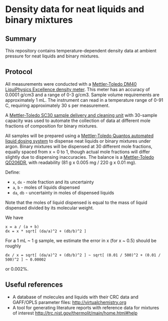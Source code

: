 # Density data for neat liquids and binary mixtures

## Summary

This repository contains temperature-dependent density data at ambient pressure for neat liquids and binary mixtures.

## Protocol

All measurements were conducted with a [Mettler-Toledo DM40 LiquiPhysics Excellence density meter](http://us.mt.com/us/en/home/products/Laboratory_Analytics_Browse/Density_Family_Browse_main/DE_Benchtop/DM40.html).
This meter has an accuracy of 0.0001 g/cm3 and a range of 0-3 g/cm3.
Sample volume requirements are approximately 1 mL.
The instrument can read in a temperature range of 0-91 C, requiring approximately 30 s per measurement.

A [Mettler-Toledo SC30 sample delivery and cleaning unit](http://us.mt.com/us/en/home/products/Laboratory_Analytics_Browse/Density_Family_Browse_main/DE_autom_sys/SC30.html) with 30-sample capacity was used to automate the collection of data at different mole fractions of composition for binary mixtures.

All samples will be prepared using a [Mettler-Toledo Quantos automated liquid dosing system](http://us.mt.com/us/en/home/products/Laboratory_Weighing_Solutions/aut_do_sys_qua/liquid_dosing.html) to dispense neat liquids or binary mixtures under argon.
Binary mixtures will be dispensed at 30 different mole fractions, equally spaced from x = 0 to 1, though actual mole fractions will differ slightly due to dispensing inaccuracies.
The balance is a [Mettler-Toledo QD206DR](http://us.mt.com/us/en/home/products/Laboratory_Weighing_Solutions/aut_do_sys_qua/liquid_dosing.html), with readability (81 g x 0.005 mg / 220 g x 0.01 mg).

Define:
* `x`, `dx` - mole fraction and its uncertainty
* `a`, `b` - moles of liquids dispensed
* `da`, `db` - uncertainty in moles of dispensed liquids

Note that the moles of liquid dispensed is equal to the mass of liquid dispensed divided by its molecular weight.

We have
```
x = a / (a + b)
dx = x * sqrt[ (da/a)^2 + (db/b)^2 ]
```
For a 1 mL ~ 1 g sample, we estimate the error in x (for x ~ 0.5) should be roughly
```
dx / x = sqrt[ (da/a)^2 + (db/b)^2 ] ~ sqrt[ (0.01 / 500)^2 + (0.01 / 500)^2 ] ~ 0.00002
```
or 0.002%.

## Useful references

* A database of molecules and liquids with their CRC data and GAFF/OPLS parameter files: http://virtualchemistry.org
* A tool for generating literature reports with reference data for mixtures of interest http://trc.nist.gov/thermolit/main/home.html#help
